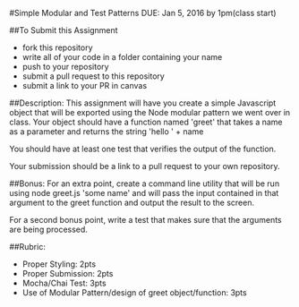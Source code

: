 #Simple Modular and Test Patterns DUE: Jan 5, 2016 by 1pm(class start)

##To Submit this Assignment
  * fork this repository
  * write all of your code in a folder containing your name
  * push to your repository
  * submit a pull request to this repository
  * submit a link to your PR in canvas

##Description:
This assignment will have you create a simple Javascript object that will be exported using the Node modular pattern we went over in class.
Your object should have a function named 'greet' that takes a name as a parameter and returns the string 'hello ' + name 

You should have at least one test that verifies the output of the function.

Your submission should be a link to a pull request to your own repository.

##Bonus:
For an extra point, create a command line utility that will be run using node greet.js 'some name' and will pass the input contained in that argument to the greet function and output the result to the screen.

For a second bonus point, write a test that makes sure that the arguments are being processed.

##Rubric:
  * Proper Styling: 2pts
  * Proper Submission: 2pts
  * Mocha/Chai Test: 3pts
  * Use of Modular Pattern/design of greet object/function: 3pts 
